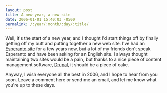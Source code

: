 ```yaml
---
layout: post
title: A new year, a new site
date: 2006-01-01 15:40:03 -0500
permalink: /:year/:month/:day/:title/
---
```

Well, it's the start of a new year, and I thought I'd start things off by finally getting off my butt and putting together a new web site.  I've had an [Esperanto site](https://argilo.net/) for a few years now, but a lot of my friends don't speak Esperanto and have been asking for an English site.  I always thought maintaining two sites would be a pain, but thanks to a nice piece of content management software, [Drupal](https://www.drupal.org/), it should be a piece of cake.

Anyway, I wish everyone all the best in 2006, and I hope to hear from you soon.  Leave a comment here or send me an email, and let me know what you're up to these days.
